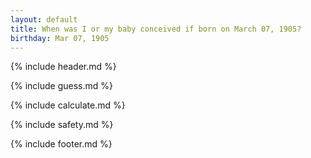 ```yaml
---
layout: default
title: When was I or my baby conceived if born on March 07, 1905?
birthday: Mar 07, 1905
---
```


{% include header.md %}

{% include guess.md %}

{% include calculate.md %}

{% include safety.md %}

{% include footer.md %}



